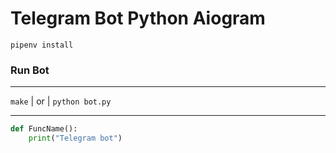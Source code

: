# Telegram Bot Python Aiogram

```gitbash
pipenv install 
```
### Run Bot

***

``` make ``` | or | ``` python bot.py ```
***
```python
def FuncName():
    print("Telegram bot")
```

